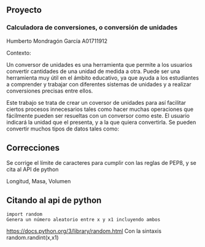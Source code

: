 ## Proyecto
### Calculadora de conversiones, o conversión de unidades

Humberto Mondragón García 
A01711912

Contexto:

Un conversor de unidades es una herramienta que permite a los usuarios convertir cantidades de una unidad de medida a otra. Puede ser una herramienta muy útil en el ámbito educativo, ya que ayuda a los estudiantes a comprender y trabajar con diferentes sistemas de unidades y a realizar conversiones precisas entre ellos.

Este trabajo se trata de crear un coversor de unidades para así facilitar ciertos procesos innecesarios tales como hacer muchas operaciones que fácilmente pueden ser resueltas con un conversor como este. 
El usuario indicará la unidad que el presenta, y a la que quiera convertirla.
Se pueden convertir muchos tipos de datos tales como:

## Correcciones
Se corrige el límite de caracteres para cumplir con las reglas de PEP8, y se cita al API de python

Longitud, Masa, Volumen
## Citando al api de python
    import random
    Genera un número aleatorio entre x y x1 incluyendo ambos
   https://docs.python.org/3/library/random.html
   Con la sintaxis random.randint(x,x1)


